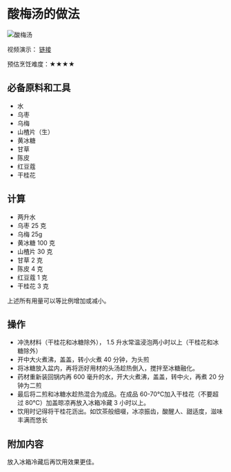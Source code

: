 # 酸梅汤的做法

![酸梅汤](./imges/sour_plum_soup.jpg)

视频演示： [链接](https://www.bilibili.com/video/BV1164y1F7hv/)

预估烹饪难度：★★★★

## 必备原料和工具

- 水
- 乌枣
- 乌梅
- 山楂片（生）
- 黄冰糖
- 甘草
- 陈皮
- 红豆蔻
- 干桂花

## 计算

- 两升水
- 乌枣 25 克
- 乌梅 25g
- 黄冰糖 100 克
- 山楂片 30 克
- 甘草 2 克
- 陈皮 4 克
- 红豆蔻 1 克
- 干桂花 3 克

上述所有用量可以等比例增加或减小。

## 操作

- 冲洗材料（干桂花和冰糖除外）， 1.5 升水常温浸泡两小时以上（干桂花和冰糖除外）
- 开中大火煮沸，盖盖，转小火煮 40 分钟，为头煎
- 将冰糖放入盆内，再将沥好用材的头汤趁热倒入，搅拌至冰糖融化。
- 药材重新装回锅内再 600 毫升的水，开大火煮沸，盖盖，转中火，再煮 20 分钟为二煎
- 最后将二煎和冰糖水趁热混合为成品。在成品 60-70℃加入干桂花（不要超过 80℃）加盖晾凉再放入冰箱冷藏 3 小时以上。
- 饮用时记得将干桂花沥出。如饮茶般细啜，冰凉振齿，酸醒人、甜适度，滋味丰满而悠长

## 附加内容

放入冰箱冷藏后再饮用效果更佳。